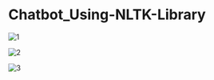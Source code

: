 # Chatbot_Using-NLTK-Library


![1](https://user-images.githubusercontent.com/120275931/231617722-4f9830b7-a6ac-44db-aef1-4d2ed298c6ff.png)



![2](https://user-images.githubusercontent.com/120275931/231617739-7c6a7ae9-dc85-4b77-86ab-6c34ec61a6c0.png)



![3](https://user-images.githubusercontent.com/120275931/231617752-5c1a12e0-9489-4e34-99a3-8afb2eefde66.png)
